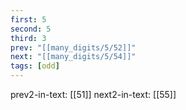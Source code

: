 ```yaml
---
first: 5
second: 5
third: 3
prev: "[[many_digits/5/52]]"
next: "[[many_digits/5/54]]"
tags: [odd]
---
```

prev2-in-text: [[51]]
next2-in-text: [[55]]

